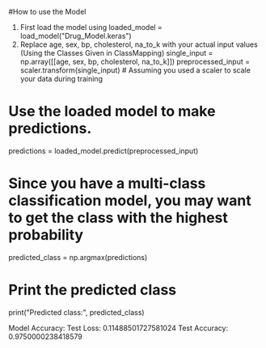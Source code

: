 #How to use the Model
1) First load the model using
loaded_model = load_model("Drug_Model.keras")
2) Replace age, sex, bp, cholesterol, na_to_k with your actual input values (Using the Classes Given in ClassMapping)
single_input = np.array([[age, sex, bp, cholesterol, na_to_k]])
preprocessed_input = scaler.transform(single_input)  # Assuming you used a scaler to scale your data during training

# Use the loaded model to make predictions.

predictions = loaded_model.predict(preprocessed_input)
# Since you have a multi-class classification model, you may want to get the class with the highest probability
predicted_class = np.argmax(predictions)
# Print the predicted class
print("Predicted class:", predicted_class)

Model Accuracy:
Test Loss: 0.11488501727581024
Test Accuracy: 0.9750000238418579
